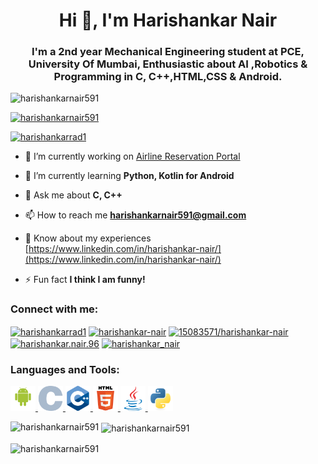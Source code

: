 <h1 align="center">Hi 👋, I'm Harishankar Nair</h1>
<h3 align="center">I'm a 2nd year Mechanical Engineering student at PCE, University Of Mumbai, Enthusiastic about AI ,Robotics & Programming in C, C++,HTML,CSS & Android.</h3>

<p align="left"> <img src="https://komarev.com/ghpvc/?username=harishankarnair591&label=Profile%20views&color=0e75b6&style=flat" alt="harishankarnair591" /> </p>

<p align="left"> <a href="https://github.com/ryo-ma/github-profile-trophy"><img src="https://github-profile-trophy.vercel.app/?username=harishankarnair591" alt="harishankarnair591" /></a> </p>

<p align="left"> <a href="https://twitter.com/harishankarrad1" target="blank"><img src="https://img.shields.io/twitter/follow/harishankarrad1?logo=twitter&style=for-the-badge" alt="harishankarrad1" /></a> </p>

- 🔭 I’m currently working on [Airline Reservation Portal](https://github.com/harishankarnair591/Airline-Reservation-Portal)

- 🌱 I’m currently learning **Python, Kotlin for Android**

- 💬 Ask me about **C, C++**

- 📫 How to reach me **harishankarnair591@gmail.com**

- 📄 Know about my experiences [https://www.linkedin.com/in/harishankar-nair/](https://www.linkedin.com/in/harishankar-nair/)

- ⚡ Fun fact **I think I am funny!**

<h3 align="left">Connect with me:</h3>
<p align="left">
<a href="https://twitter.com/harishankarrad1" target="blank"><img align="center" src="https://cdn.jsdelivr.net/npm/simple-icons@3.0.1/icons/twitter.svg" alt="harishankarrad1" height="30" width="40" /></a>
<a href="https://linkedin.com/in/harishankar-nair" target="blank"><img align="center" src="https://cdn.jsdelivr.net/npm/simple-icons@3.0.1/icons/linkedin.svg" alt="harishankar-nair" height="30" width="40" /></a>
<a href="https://stackoverflow.com/users/15083571/harishankar-nair" target="blank"><img align="center" src="https://cdn.jsdelivr.net/npm/simple-icons@3.0.1/icons/stackoverflow.svg" alt="15083571/harishankar-nair" height="30" width="40" /></a>
<a href="https://fb.com/harishankar.nair.96" target="blank"><img align="center" src="https://cdn.jsdelivr.net/npm/simple-icons@3.0.1/icons/facebook.svg" alt="harishankar.nair.96" height="30" width="40" /></a>
<a href="https://instagram.com/harishankar_nair" target="blank"><img align="center" src="https://cdn.jsdelivr.net/npm/simple-icons@3.0.1/icons/instagram.svg" alt="harishankar_nair" height="30" width="40" /></a>
</p>

<h3 align="left">Languages and Tools:</h3>
<p align="left"> <a href="https://developer.android.com" target="_blank"> <img src="https://raw.githubusercontent.com/devicons/devicon/master/icons/android/android-original-wordmark.svg" alt="android" width="40" height="40"/> </a> <a href="https://www.cprogramming.com/" target="_blank"> <img src="https://raw.githubusercontent.com/devicons/devicon/master/icons/c/c-original.svg" alt="c" width="40" height="40"/> </a> <a href="https://www.w3schools.com/cpp/" target="_blank"> <img src="https://raw.githubusercontent.com/devicons/devicon/master/icons/cplusplus/cplusplus-original.svg" alt="cplusplus" width="40" height="40"/> </a> <a href="https://www.w3.org/html/" target="_blank"> <img src="https://raw.githubusercontent.com/devicons/devicon/master/icons/html5/html5-original-wordmark.svg" alt="html5" width="40" height="40"/> </a> <a href="https://www.java.com" target="_blank"> <img src="https://raw.githubusercontent.com/devicons/devicon/master/icons/java/java-original.svg" alt="java" width="40" height="40"/> </a> <a href="https://www.python.org" target="_blank"> <img src="https://raw.githubusercontent.com/devicons/devicon/master/icons/python/python-original.svg" alt="python" width="40" height="40"/> </a> </p>

<p><img align="left" src="https://github-readme-stats.vercel.app/api/top-langs?username=harishankarnair591&show_icons=true&locale=en&layout=compact" alt="harishankarnair591" /></p>

<p>&nbsp;<img align="center" src="https://github-readme-stats.vercel.app/api?username=harishankarnair591&show_icons=true&locale=en" alt="harishankarnair591" /></p>

<p><img align="center" src="https://github-readme-streak-stats.herokuapp.com/?user=harishankarnair591&" alt="harishankarnair591" /></p>
